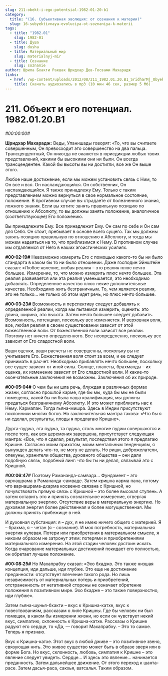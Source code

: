 ```yaml
---
slug: 211-obekt-i-ego-potentsial-1982-01-20-b1
category:
  title: "(16. Субъективная эволюция: от сознания к материи)"
  slug: 16-subyektivnaya-evoluciya-ot-soznaniya-k-materii
tags:
  - title: "1982.01"
    slug: 1982-01
  - title: Душа
    slug: dusha
  - title: Материальный мир
    slug: materialnyj-mir
  - title: Сознание
    slug: soznanie
author: Шрила Бхакти Ракшак Шридхар Дев-Госвами Махарадж
links:
  - href: /wp-content/uploads/2012/08/211_1982.01.20.B1_SridharMj_Obyekt_i_ego_potencial.mp3
    title: Скачать аудиозапись в mp3 (10 мин 46 сек, размер 5 Мб)
---
```


# 211. Объект и его потенциал. 1982.01.20.B1

*#00:00:00#*

**Шридхар Махарадж:** Веды, Упанишады говорят: «То, что вы считаете совершенным, Он превосходит это совершенство на два пальца. Трансцендентный, Он никогда не окажется в юрисдикции любых твоих представлений, какими бы высокими они ни были. Он всегда трансцендентен. Какой бы высоты вы ни достигли, все же Он выше этого.

Любое наше достижение, если мы можем установить связь с Ним, то Он все и вся. Он наслаждающийся. Он собственник, Он наслаждающийся. Я также принадлежу Ему. Только с таким представлением можно вернуться в свое нормальное состояние, положение. В противном случае вы страдаете от болезненного знания, ложного знания. Если вы хотите занять правильную позицию по отношению к Абсолюту, то вы должны занять положение, аналогичное (соответствующее) Его положению.

Вы принадлежите Ему. Все принадлежит Ему. Он сам по себе и Он сам для Себя. Он стоит, пребывает в основе всего сущего. Так мы должны занять позицию правильную по отношению к Абсолюту, и тогда мы можем надеяться на то, что приблизимся к Нему. В противном случае мы отдаляемся от Него в наших эгоистических усилиях.

**#00:02:19#** Невозможно измерить Его с помощью какого-то бы ни было стандарта в каком бы то ни было отношении. Даже господин Эйнштейн сказал: «Любое явление, любая реалия – это реалия плюс нечто большее. Измерение, то, что можно измерить плюс нечто большее. Эта реалия развивается или эта реалия уменьшается, это необходимо добавлять. Определенное качество плюс некие дополнительные качества. Необходимо жить безграничным. То, чем является реалия, это не только… не только об этом идет речь, но плюс нечто большее.

**#00:03:23#** Возможность и перспективу следует добавлять к определенной реалии, когда мы пытаемся измерить, оценить: это длина, ширина, это высота. Затем нечто большее следует добавить. Возможность, потенциал, поскольку все изменяется. И верховная воля, все, любая реалия в своем существовании зависит от этой божественной воли. От божественной воли зависят все реалии. Поэтому нет ничего определенного. Все неопределенно, поскольку все зависит от Его сладостной воли.

Ваши оценки, ваши расчеты не совершенны, поскольку вы не учитываете Его. Божественная воля стоит за всем, и ее следует принимать в расчет. Необходимо прибавлять нечто большее, поскольку все сущее зависит от иной силы. Солнце, планеты, брахманды – их оценка, их изменение зависит от Его сладостной воли. И какие-то окончательные заключения не возможны. Заключения об их природе.

**#00:05:04#** О чем бы ни шла речь, блуждая в различных формах жизни, согласно прошлой карме, где бы мы, куда бы мы не были помещены, какой бы ни была наша квалификация, мы должны предаться безграничному Абсолюту. И это может приблизить нас к Нему. Кармапан. Тогда гьяна-мишра. Здесь в Индии присутствуют поклонники многих богов. Но заключительная мантра такова: «Что бы я ни сделал, результаты, плоды я предлагаю Кришне».

Дурга-пуджа, эта пуджа, та пуджа, столь многие пуджи совершаются и после того, как вся церемония завершена, присутствует следующая мантра: «Все, что я сделал, результат, последствия этого я предлагаю Кришне. Согласно моим прихотям, моим ментальным тенденциям, я вынужден делать что-то, не могу не делать. Но риши, доброжелатели, опекуны, хранители общества, духовного общества – они дали подобную связь, подобный линг: что бы ты ни делал, связывай это с Кришной.

**#00:06:47#** Поэтому Рамананда-самвада… Фундамент – это варнашрама в Рамананда-самваде. Затем кришна карма пана, потому что варнашрама-дхарма косвенно связана с Кришной, но почувствовать прямую связь с Кришной – это более высокая ступень. А затем оставить это и принять сознательное измерение, отвергая материальную энергию. Отсутствие веры в материальную энергию. Но духовная энергия более действенная и более могущественная. Мы должны принять прибежище в ней.

И духовная субстанция: я – дух, я не имею ничего общего с материей. Я – брахма, я – четан (я – сознание). И моя потребность, материальная энергия нулевая. Потери или приобретения в материальном смысле, я никоим образом не затронут этим: потерями и приобретениями материального измерения. На этой стадии человек достоин искать. Когда очарование материальных достижений покидает его полностью, он обретает лучшее положение.

**#00:08:25#** Но Махапрабху сказал: «Эхо бхаджо. Это также низшая концепция, иди дальше, иди глубже. Это еще не достижение преданности: отсутствует влечение такого рода. Но лишь независимость от материальных потерь и приобретений, отстраненность от негативной стороны не означает обретение положения в позитивном мире. Эхо бхадже – это также поверхностно, иди глубже».

Затем гьяна-шунья-бхакти – вкус к Кришна-катхе, вкус к повествованиям, рассказам о лиле Кришны. Где бы человек ни был помещен, в каком бы измерении жизни, но если он чувствует некий вкус, симпатию, склонность к Кришна-катхе. Рассказы о Кришне радуют его сердце, то «Да, — говорит Махапрабху. – Это то самое. Теперь я признаю.

Вкус к Кришна-катхе. Этот вкус в любой дживе – это позитивное звено, связующая нить. Это живое существо может быть в образе зверя или в форме Бога. Но вкус, склонность, любовь, симпатия к Кришне – это явление следует увидеть. Сердце… И здесь это явление… начинается преданность. Затем дальнейшее движение. От этого переход к шанта-расе. Затем дасья-раса, сакхья, ватсалья. Таким образом.


